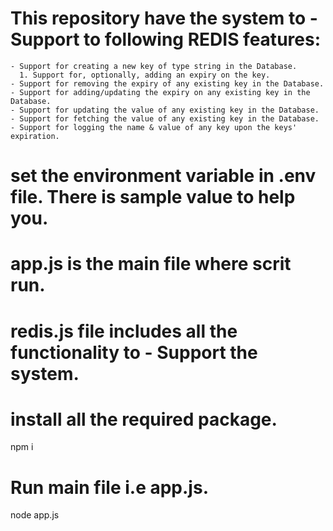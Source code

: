 # This repository have the system to - Support to following REDIS features:

    - Support for creating a new key of type string in the Database.
      1. Support for, optionally, adding an expiry on the key.
    - Support for removing the expiry of any existing key in the Database.
    - Support for adding/updating the expiry on any existing key in the Database.
    - Support for updating the value of any existing key in the Database.
    - Support for fetching the value of any existing key in the Database.
    - Support for logging the name & value of any key upon the keys' expiration.

# set the environment variable in .env file. There is sample value to help you. 

# app.js is the main file where scrit run.

# redis.js file includes all the functionality to - Support the system.


# install all the required package.
  npm i 

# Run main file i.e app.js.
  node app.js
